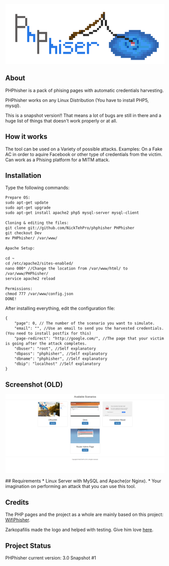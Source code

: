 <p align="center"><img src="https://raw.githubusercontent.com/NickTehPro/PHPhisher/master/logo.png" /></p>

## About
PHPhisher is a pack of phising pages with automatic credentials harvesting.

PHPhisher works on any Linux Distribution (You have to install PHP5, mysql).

This is a snapshot version!! That means a lot of bugs are still in there and a huge list of things that doesn't work properly or at all.

## How it works
The tool can be used on a Variety of possible attacks.
Examples:
On a Fake AC in order to aquire Facebook or other type of credentials from the victim.
Can work as a Phising platform for a MITM attack.
## Installation 
Type the following commands:
```
Prepare OS:
sudo apt-get update
sudo apt-get upgrade
sudo apt-get install apache2 php5 mysql-server mysql-client

Cloning & editing the files:
git clone git://github.com/NickTehPro/phphisher PHPhisher 
git checkout Dev
mv PHPhisher/ /var/www/ 

Apache Setup:

cd ~
cd /etc/apache2/sites-enabled/
nano 000* //Change the location from /var/www/html/ to /var/www/PHPhisher/
service apache2 reload

Permissions:
chmod 777 /var/www/config.json
DONE!
```
After installing everything, edit the configuration file:
```
{
	"page": 0, // The number of the scenario you want to simulate.
	"email": "", //Use an email to send you the harvested credentials. (You need to install postfix for this)
	"page-redirect": "http://google.com/", //The page that your victim is going after the attack completes.
	"dbuser": "root", //Self explanatory 
	"dbpass": "phphisher", //Self explanatory 
	"dbname": "phphisher", //Self explanatory 
	"dbip": "localhost" //Self explanatory 
}

```
## Screenshot (OLD)
<p align="center"><img src="https://raw.githubusercontent.com/NickTehPro/PHPhisher/master/Demo.png" /></p>
## Requirements
* Linux Server with MySQL and Apache(or Nginx). 
* Your imagination on performing an attack that you can use this tool.

## Credits
The PHP pages and the project as a whole are mainly based on this project:
<a href="https://github.com/sophron/wifiphisher">WifiPhisher</a>. 

Zarkopafilis made the logo and helped with testing. Give him love <a href="https://github.com/Zarkopafilis">here</a>. 

## Project Status 
PHPhisher current version: 3.0 Snapshot #1